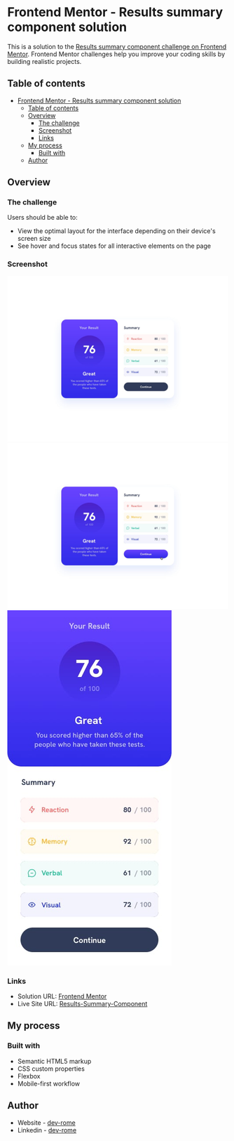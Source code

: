 # Frontend Mentor - Results summary component solution

This is a solution to the [Results summary component challenge on Frontend Mentor](https://www.frontendmentor.io/challenges/results-summary-component-CE_K6s0maV). Frontend Mentor challenges help you improve your coding skills by building realistic projects. 

## Table of contents

- [Frontend Mentor - Results summary component solution](#frontend-mentor---results-summary-component-solution)
  - [Table of contents](#table-of-contents)
  - [Overview](#overview)
    - [The challenge](#the-challenge)
    - [Screenshot](#screenshot)
    - [Links](#links)
  - [My process](#my-process)
    - [Built with](#built-with)
  - [Author](#author)

## Overview

### The challenge

Users should be able to:

- View the optimal layout for the interface depending on their device's screen size
- See hover and focus states for all interactive elements on the page

### Screenshot
![desktop-view](./design/desktop-design.jpg)
![desktop-active](./design//active-states.jpg)
![mobile-view](./design/mobile-design.jpg)

### Links

- Solution URL: [Frontend Mentor](https://www.frontendmentor.io/solutions/responsive-summary-component-using-css-flexbox-E-Jj4SuFjz)
- Live Site URL: [Results-Summary-Component](https://chipper-torte-c7ede5.netlify.app/)

## My process

### Built with

- Semantic HTML5 markup
- CSS custom properties
- Flexbox
- Mobile-first workflow

## Author

- Website - [dev-rome](https://jeromehaynes.com/)
- Linkedin - [dev-rome](https://www.linkedin.com/in/jerome-haynes/)
